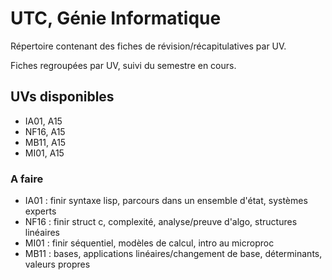 # UTC, Génie Informatique
Répertoire contenant des fiches de révision/récapitulatives par UV.

Fiches regroupées par UV, suivi du semestre en cours.

## UVs disponibles
* IA01, A15
* NF16, A15
* MB11, A15
* MI01, A15

### A faire
* IA01 : finir syntaxe lisp, parcours dans un ensemble d'état, systèmes experts
* NF16 : finir struct c, complexité, analyse/preuve d'algo, structures linéaires
* MI01 : finir séquentiel, modèles de calcul, intro au microproc
* MB11 : bases, applications linéaires/changement de base, déterminants, valeurs propres
